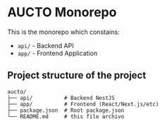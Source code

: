 # AUCTO Monorepo

This is the monorepo which constains:
- `api/` - Backend API
- `app/` - Frontend Application

## Project structure of the project

```
aucto/
├── api/          # Backend NestJS
├── app/          # Frontend (React/Next.js/etc)
├── package.json  # Root package.json
└── README.md     # this file archivo
```
